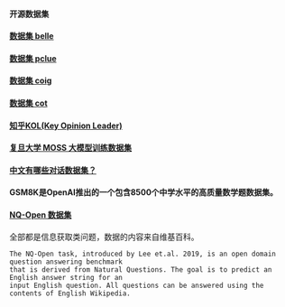 #### 开源数据集
#### [数据集 belle](https://huggingface.co/BelleGroup)
#### [数据集 pclue](https://github.com/CLUEbenchmark/pCLUE)
#### [数据集 coig](https://huggingface.co/datasets/BAAI/COIG)
#### [数据集 cot](https://github.com/PhoebusSi/Alpaca-CoT/blob/main/CN_README.md)
#### [知乎KOL(Key Opinion Leader)](https://huggingface.co/datasets/wangrui6/Zhihu-KOL)
#### [复旦大学 MOSS 大模型训练数据集](https://aistudio.baidu.com/datasetdetail/237098)
#### [中文有哪些对话数据集？](https://www.zhihu.com/question/273625918/answer/2988303343?utm_id=0)
#### GSM8K是OpenAI推出的一个包含8500个中学水平的高质量数学题数据集。
#### [NQ-Open 数据集](https://huggingface.co/datasets/nq_open)
全部都是信息获取类问题，数据的内容来自维基百科。
````
The NQ-Open task, introduced by Lee et.al. 2019, is an open domain question answering benchmark
that is derived from Natural Questions. The goal is to predict an English answer string for an
input English question. All questions can be answered using the contents of English Wikipedia.
````


